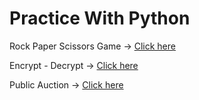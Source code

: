 # Practice With Python
Rock Paper Scissors Game -> [Click here](https://github.com/ahmettakcan/python_practice/blob/main/rock_paper_scissors.py)

Encrypt - Decrypt -> [Click here](https://github.com/ahmettakcan/python_practice/blob/main/encrypt_decrypt.py)

Public Auction -> [Click here](https://github.com/ahmettakcan/python_practice/blob/main/public_auction.py)
